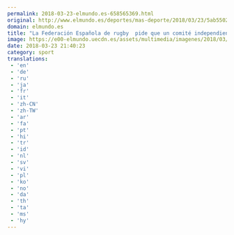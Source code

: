 ```yaml
---
permalink: 2018-03-23-elmundo.es-658565369.html
original: http://www.elmundo.es/deportes/mas-deporte/2018/03/23/5ab5502ce5fdeaef4d8b459a.html
domain: elmundo.es
title: "La Federación Española de rugby  pide que un comité independiente revise el partido contra Bélgica"
image: https://e00-elmundo.uecdn.es/assets/multimedia/imagenes/2018/03/23/15218319217087.jpg
date: 2018-03-23 21:40:23
category: sport
translations: 
 - 'en'
 - 'de'
 - 'ru'
 - 'ja'
 - 'fr'
 - 'it'
 - 'zh-CN'
 - 'zh-TW'
 - 'ar'
 - 'fa'
 - 'pt'
 - 'hi'
 - 'tr'
 - 'id'
 - 'nl'
 - 'sv'
 - 'vi'
 - 'pl'
 - 'ko'
 - 'no'
 - 'da'
 - 'th'
 - 'ta'
 - 'ms'
 - 'hy'
---
```


